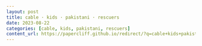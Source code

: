 ```yaml
---
layout: post
title: cable · kids · pakistani · rescuers
date: 2023-08-22
categories: [cable, kids, pakistani, rescuers]
content_url: https://papercliff.github.io/redirect/?q=cable+kids+pakistani+rescuers&tbs=cdr:1,cd_min:8/21/2023,cd_max:8/23/2023
---
```

